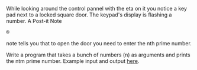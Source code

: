While looking around the control pannel with the eta on it you notice a key pad next to a locked square door.
The keypad's display is flashing a number.
A Post-it Note<pre>®</pre> note tells you that to open the door you need to enter the nth prime number.

Write a program that takes a bunch of numbers (n) as arguments and prints the ntm prime number.
Example input and output [here](https://paste.connorcode.com/b/3ff22a08-365d-4f6b-9186-727ccd48c6db).
